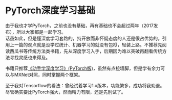 # PyTorch深度学习基础

由于我也才学PyTorch，之前也没有基础，再有基础也不会超过两年（2017发布），所以大家都是一起学习。  
话虽如此，但是懂深度学习套路的，持开放而非怀疑态度的人还是很占优势的。引用上一篇的观点就是没学过统计、机器学习的就没有包袱，轻装上路。不推荐先阅读西瓜书等传统方法类书籍，先从深度学习入手，后期因为难以突破再翻看传统方法寻找灵感也来得及。

书籍只推荐[《动手学深度学习》(PyTorch版)](https://tangshusen.me/Dive-into-DL-PyTorch)，虽然有点挖墙脚，但是学有余力可以与MXNet对照，同时掌握两个框架。

至于我对Tensorflow的看法：曾经试着学习1.x版本，功能繁多，成功将我劝退。尽管确实要比PyTorch强大，然而精力有限，还是先别试了。

